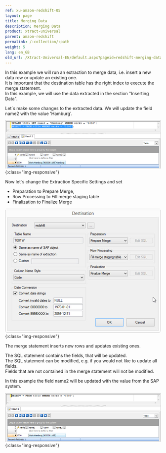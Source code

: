 ```yaml
---
ref: xu-amzon-redshift-05
layout: page
title: Merging Data
description: Merging Data
product: xtract-universal
parent: amzon-redshift
permalink: /:collection/:path
weight: 5
lang: en_GB
old_url: /Xtract-Universal-EN/default.aspx?pageid=redshift-merging-data
---
```


In this example we will run an extraction to merge data, i.e. insert a new data row or update an existing one.<br>
It is important that the destination table has the right index to execute the merge statement.<br>
In this example, we will use the data extracted in the section "Inserting Data".<br>

Let´s make some changes to the extracted data. We will update the field name2 with the value 'Hamburg'.

![RS-Merge-After-Update](/img/content/RS-Merge-After-Update.png){:class="img-responsive"}

Now let´s change the Extraction Specific Settings and set
- Preparation to Prepare Merge,
- Row Processing to Fill merge staging table
- Finalization to Finalize Merge

![XU_redshift_merge](/img/content/XU_redshift_merge.jpg){:class="img-responsive"}

The merge statement inserts new rows and updates existing ones.

The SQL statement contains the fields, that will be updated.<br>
The SQL statement can be modified, e.g. if you would not like to update all fields.<br>
Fields that are not contained in the merge statement will not be modified.<br>

In this example the field name2 will be updated with the value from the SAP system.

![RS-Merge-Result](/img/content/RS-Merge-Result.png){:class="img-responsive"}
